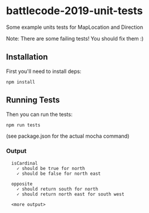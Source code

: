 # battlecode-2019-unit-tests

Some example units tests for MapLocation and Direction

Note: There are some failing tests! You should fix them :)

## Installation
First you'll need to install deps:
```
npm install
```

## Running Tests
Then you can run the tests:
```
npm run tests
```
(see package.json for the actual mocha command)

### Output
```
  isCardinal
    ✓ should be true for north
    ✓ should be false for north east

  opposite
    ✓ should return south for north
    ✓ should return north east for south west

  <more output>
```
